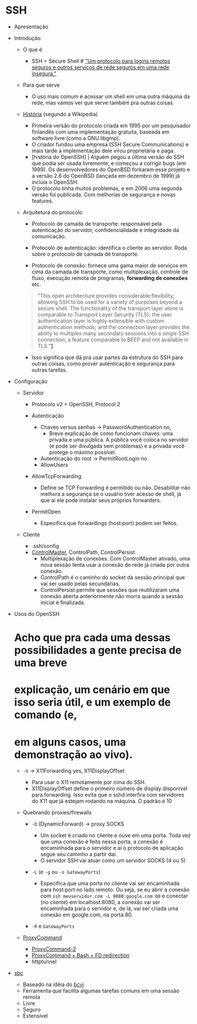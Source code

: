 SSH
===

- Apresentação

- Introdução
    - O que é
        - SSH = Secure Shell # ["Um protocolo para logins remotos seguros e
          outros serviços de rede seguros em uma rede insegura."][RFC4521]
    - Para que serve
        - O uso mais comum é acessar um shell em uma outra máquina da rede, mas
          vamos ver que serve também pra outras coisas.

    - [História][hist] (segundo a Wikipedia)
        - Primeira versão do protocolo criada em 1995 por um pesquisador
          finlandês com uma implementação gratuita, baseada em software livre
          (como a GNU libgmp).
        - O criador fundou uma empresa (SSH Secure Communications) e mais tarde
          a implementação dele virou proprietária e paga.
        - [história do OpenSSH] | Alguém pegou a última versão do SSH que podia
          ser usada livremente, e começou a corrigir bugs (em 1999). Os
          desenvolvedores do OpenBSD forkaram esse projeto e a versão 2.6 do
          OpenBSD (lançada em dezembro de 1999) já incluía o OpenSSH.
        - O protocolo tinha muitos problemas, e em 2006 uma segunda versão foi
          publicada. Com melhorias de segurança e novas features.

    - Arquitetura do protocolo

        - Protocolo de camada de transporte: responsável pela autenticação do
          servidor, confidencialidade e integridade da comunicação.

        - Protocolo de autenticação: identifica o cliente ao servidor. Roda
          sobre o protocolo de camada de transporte.

        - Protocolo de conexão: fornece uma gama maior de serviços em cima da
          camada de transporte, como multiplexação, controle de fluxo, execução
          remota de programas, __forwarding de conexões__ etc.

        > "This open architecture provides considerable flexibility, allowing
        > SSH to be used for a variety of purposes beyond a secure shell. The
        > functionality of the transport layer alone is comparable to Transport
        > Layer Security (TLS); the user authentication layer is highly
        > extensible with custom authentication methods; and the connection
        > layer provides the ability to multiplex many secondary sessions into
        > a single SSH connection, a feature comparable to BEEP and not
        > available in TLS."[1][wikipedia-arquitetura]

        - Isso significa que dá pra usar partes da estrutura do SSH para outras
          coisas, como prover autenticação e segurança para outras tarefas.


- Configuração
    - Servidor
        - Protocolo v2 + OpenSSH, Protocol 2
        - Autenticação
            - Chaves versus senhas -> PasswordAuthentication no,
                - Breve explicação de como funcionam chaves: uma privada e uma
                  pública.  A pública você coloca no servidor (e pode ser
                  divulgada sem problemas) e a privada você protege o máximo
                  possível.
            - Autenticação do root -> PermitRootLogin no
            - AllowUsers

        - AllowTcpForwarding
            - Define se TCP Forwarding é permitido ou não. Desabilitar não
            melhora a segurança se o usuário tiver acesso de shell, já que aí
            ele pode instalar seus próprios forwarders.

        - PermitOpen
            - Especifica que forwardings (host:port) podem ser feitos.

    - Cliente
        - .ssh/config
        - [ControlMaster][ControlMaster], ControlPath, ControlPersist
            - Multiplexação de conexões. Com ControlMaster ativado, uma nova
              sessão tenta usar a conexão de rede já criada por outra conexão.
            - ControlPath é o caminho do socket da sessão principal que vai ser
              usado pelas secundárias.
            - ControlPersist permite que sessões que reutilizaram uma conexão
              aberta anteriormente não morra quando a sessão inicial é
              finalizada.


- Usos do OpenSSH

    # Acho que pra cada uma dessas possibilidades a gente precisa de uma breve
    # explicação, um cenário em que isso seria útil, e um exemplo de comando (e,
    # em alguns casos, uma demonstração ao vivo).

    - `-X` -> X11Forwarding yes, X11DisplayOffset
        - Para usar o X11 remotamente por cima do SSH.
        - X11DisplayOffset define o primeiro número de display disponível para
          forwarding. Isso evita que o sshd interfira com servidores do X11 que
          já estejam rodando na máquina. O padrão é 10

    - Quebrando proxies/firewalls

        - `-D` (DynamicForward) -> proxy SOCKS
            - Um socket é criado no cliente e ouve em uma porta. Toda vez que
              uma conexão é feita nessa porta, a conexão é encaminhada para o
              servidor e aí o protocolo de aplicação segue seu caminho a partir
              daí.
            - O servidor SSH vai atuar como um servidor SOCKS (4 ou 5)

        - `-L` (e `-g` ou `-o GatewayPorts`)
            - Especifica que uma porta no cliente vai ser encaminhada para
              host:port no lado remoto. Ou seja, se eu abrir a conexão com `ssh
              meuservidor.com -L 8080:google.com:80` e conectar (no cliente) em
              localhost:8080, a conexão vai ser encaminhada para o servidor e,
              de lá, vai ser criada uma conexão em google.com, na porta 80.

        - `-R` e `GatewayPorts`

    - [ProxyCommand][ProxyCommand-1]
        - [ProxyCommand-2]
        - [ProxyCommand + Bash + FD redirection][ProxyCommand-3]
        - httptunnel

- [sbc][bcvi]
  - Baseado na idéia do [bcvi][bcvi]
  - Ferramenta que facilita algumas tarefas comuns em uma sessão remota
  - Livre
  - Seguro
  - Extensível



[hist]: https://en.wikipedia.org/wiki/Secure_Shell#History_and_development
[batch]: http://www.thegeekstuff.com/2009/10/how-to-execute-ssh-and-scp-in-batch-mode-only-when-passwordless-login-is-enabled/
[wikipedia-arquitetura]: https://en.wikipedia.org/wiki/Secure_Shell#Architecture
[ControlMaster]: http://sshmenu.sourceforge.net/articles/transparent-mulithop.html
[bcvi]: http://sshmenu.sourceforge.net/articles/bcvi/
[sbc]: https://github.com/turicas/sbc
[ProxyCommand-1]: http://www.undeadly.org/cgi?action=article&sid=20070925181947
[ProxyCommand-2]: http://www.statusq.org/archives/2008/07/03/1916/
[ProxyCommand-3]: http://unix.stackexchange.com/questions/19604/all-about-ssh-proxycommand#19607
[openssh-hist]: http://openssh.com/history.html
[RFC4521]: https://tools.ietf.org/html/rfc4251
